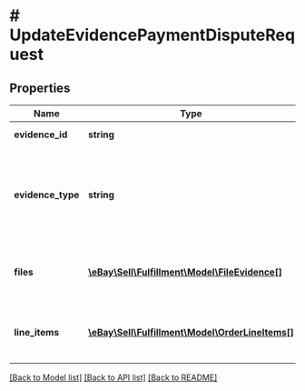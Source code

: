 # # UpdateEvidencePaymentDisputeRequest

## Properties

Name | Type | Description | Notes
------------ | ------------- | ------------- | -------------
**evidence_id** | **string** | The unique identifier of the evidence set that is being updated with new evidence files. | [optional]
**evidence_type** | **string** | This field is used to indicate the type of evidence being provided through one or more evidence files. All evidence files (if more than one) should be associated with the evidence type passed in this field. See the EvidenceTypeEnum type for the supported evidence types. For implementation help, refer to &lt;a href&#x3D;&#39;https://developer.ebay.com/api-docs/sell/fulfillment/types/api:EvidenceTypeEnum&#39;&gt;eBay API documentation&lt;/a&gt; | [optional]
**files** | [**\eBay\Sell\Fulfillment\Model\FileEvidence[]**](FileEvidence.md) | This array is used to specify one or more evidence files that will be added to the evidence set associated with a payment dispute. At least one evidence file must be specified in the files array. The unique identifier of an evidence file is returned in the response payload of the uploadEvidence method. | [optional]
**line_items** | [**\eBay\Sell\Fulfillment\Model\OrderLineItems[]**](OrderLineItems.md) | This required array identifies the order line item(s) for which the evidence file(s) will be applicable. Both the itemId and lineItemID fields are needed to identify each order line item, and both of these values are returned under the evidenceRequests.lineItems array in the getPaymentDispute response. | [optional]

[[Back to Model list]](../../README.md#models) [[Back to API list]](../../README.md#endpoints) [[Back to README]](../../README.md)
